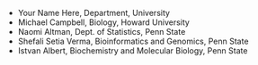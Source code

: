 
* Your Name Here, Department, University 
* Michael Campbell, Biology, Howard University
* Naomi Altman, Dept. of Statistics, Penn State
* Shefali Setia Verma, Bioinformatics and Genomics, Penn State
* Istvan Albert, Biochemistry and Molecular Biology, Penn State

[url]: https://github.com/biostars/bootcamp-central/blob/master/web/2016/share/participants.md
